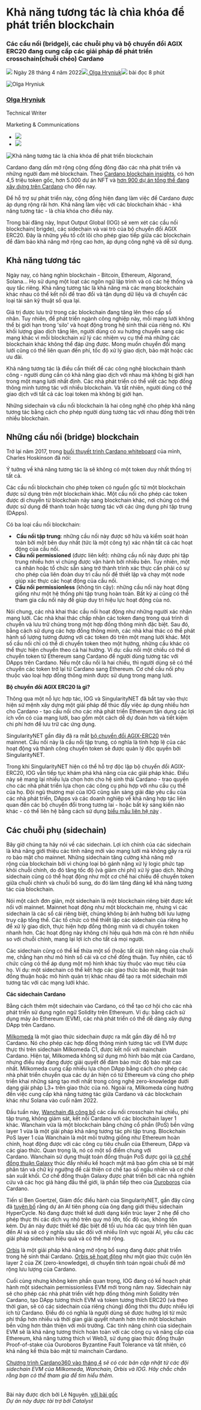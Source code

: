 # Khả năng tương tác là chìa khóa để phát triển blockchain

### **Các cầu nối (bridge)i, các chuỗi phụ và bộ chuyển đổi AGIX ERC20 đang cung cấp các giải pháp để phát triển crosschain(chuỗi chéo) Cardano**

![](img/2022-04-28-interoperability-is-key-to-blockchain-growth.002.png) Ngày 28 tháng 4 năm 2022![](img/2022-04-28-interoperability-is-key-to-blockchain-growth.002.png)[ Olga Hryniuk](/en/blog/authors/olga-hryniuk/page-1/)![](img/2022-04-28-interoperability-is-key-to-blockchain-growth.003.png) bài đọc 8 phút

![Olga Hryniuk](img/2022-04-28-interoperability-is-key-to-blockchain-growth.004.png)[](/en/blog/authors/olga-hryniuk/page-1/)

### [**Olga Hryniuk**](/en/blog/authors/olga-hryniuk/page-1/)

Technical Writer

Marketing &amp; Communications

- ![](img/2022-04-28-interoperability-is-key-to-blockchain-growth.005.png)[](https://www.linkedin.com/in/olga-hryniuk-1094a3160/ "LinkedIn")
- ![](img/2022-04-28-interoperability-is-key-to-blockchain-growth.006.png)[](https://github.com/olgahryniuk "GitHub")

![Khả năng tương tác là chìa khóa để phát triển blockchain](img/2022-04-28-interoperability-is-key-to-blockchain-growth.007.jpeg)

Cardano đang dần mở rộng cộng đồng đông đảo các nhà phát triển và những người đam mê blockchain. Theo [Cardano blockchain insights](https://datastudio.google.com/u/0/reporting/3136c55b-635e-4f46-8e4b-b8ab54f2d460/page/p_wxcw6g0irc), có hơn 4,5 triệu token  gốc, hơn 5.000 dự án NFT và [hơn 900 dự án tổng thể đang xây dựng trên Cardano](https://www.linkedin.com/posts/timbharrison_cardano-activity-6925389231104143360-D7QX?utm_source=linkedin_share&utm_medium=member_desktop_web) cho đến nay.

Để hỗ trợ sự phát triển này, cộng đồng hiện đang làm việc để Cardano được áp dụng rộng rãi hơn. Khả năng làm việc với các blockchain khác - khả năng tương tác - là chìa khóa cho điều này.

Trong bài đăng này, Input Output Global (IOG) sẽ xem xét các cầu nối blockchain( brigde), các sidechain và vai trò của bộ chuyển đổi AGIX ERC20. Đây là những yếu tố cốt lõi cho phép giao tiếp giữa các blockchain để đảm bảo khả năng mở rộng cao hơn, áp dụng công nghệ và dễ sử dụng.

## **Khả năng tương tác**

Ngày nay, có hàng nghìn blockchain - Bitcoin, Ethereum, Algorand, Solana... Họ sử dụng một loạt các ngôn ngữ lập trình và có các hệ thống và quy tắc riêng. Khả năng tương tác là khả năng mà các mạng blockchain khác nhau có thể kết nối để trao đổi và tận dụng dữ liệu và di chuyển các loại tài sản kỹ thuật số qua lại.

Giá trị được lưu trữ trong các blockchain đang tăng lên theo cấp số nhân. Tuy nhiên, để phát triển ngành công nghiệp này, mỗi mạng lưới không thể bị giới hạn trong 'silo' và hoạt động trong hệ sinh thái của riêng nó. Khi khối lượng giao dịch tăng lên, người dùng có xu hướng chuyển sang các mạng khác vì mỗi blockchain xử lý các nhiệm vụ cụ thể mà những các blockchain khác không thể đáp ứng được. Mong muốn chuyển đổi mạng lưới cũng có thể liên quan đến phí, tốc độ xử lý giao dịch, bảo mật hoặc các ưu đãi.

Khả năng tương tác là điều cần thiết để các công nghệ blockchain thành công - người dùng cần có khả năng giao dịch với nhau mà không bị giới hạn trong một mạng lưới nhất định. Các nhà phát triển có thể viết các hợp đồng thông minh tương tác với nhiều blockchain. Và tất nhiên, người dùng có thể giao dịch với tất cả các loại token mà không bị giới hạn.

Những sidechain và cầu nối blockchain là hai công nghệ cho phép khả năng tương tác bằng cách cho phép người dùng tương tác với nhau đồng thời trên nhiều blockchain.

## **Những cầu nối (bridge) blockchain**

Trở lại năm 2017, trong [buổi thuyết trình Cardano whiteboard](https://www.youtube.com/watch?v=Ja9D0kpksxw&t=15s) của mình, Charles Hoskinson đã nói:

Ý tưởng về khả năng tương tác là sẽ không có một token  duy nhất thống trị tất cả.

Các cầu nối blockchain cho phép token  có nguồn gốc từ một blockchain được sử dụng trên một blockchain khác. Một cầu nối cho phép các token  được di chuyển từ blockchain này sang blockchain khác, nơi chúng có thể được sử dụng để thanh toán hoặc tương tác với các ứng dụng phi tập trung (DApps).

Có ba loại cầu nối blockchain:

- **&nbsp;Cầu nối tập trung**: những cầu nối này được sở hữu và kiểm soát hoàn toàn bởi một bên duy nhất (tức là một công ty) xác nhận tất cả các hoạt động của cầu nối.
- **Cầu nối permissioned** (được liên kết): những cầu nối này được phi tập trung nhiều hơn vì chúng được vận hành bởi nhiều bên. Tuy nhiên, một cá nhân hoặc tổ chức sẵn sàng trở thành trình xác thực cần phải có sự cho phép của liên đoàn duy trì cầu nối để thiết lập và chạy một node giúp xác thực các hoạt động của cầu nối.
- **Cầu nối permissionless** (không tin cậy): những cầu nối này hoạt động giống như một hệ thống phi tập trung hoàn toàn. Bất kỳ ai cũng có thể tham gia cầu nối này để giúp duy trì hiệu lực hoạt động của nó.

Nói chung, các nhà khai thác cầu nối hoạt động như những người xác nhận mạng lưới. Các nhà khai thác chấp nhận các token đang trong quá trình di chuyển và lưu trữ chúng trong một hợp đồng thông minh đặc biệt. Sau đó, bằng cách sử dụng các hợp đồng thông minh, các nhà khai thác có thể phát hành số lượng tương đương với các token đó trên một mạng lưới khác. Một số cầu nối chỉ có thể di chuyển token theo một hướng, những cầu khác có thể thực hiện chuyển theo cả hai hướng. Ví dụ: cầu nối một chiều có thể di chuyển token từ Ethereum sang Cardano để người dùng tương tác với DApps trên Cardano. Nếu một cầu nối là hai chiều, thì người dùng sẽ có thể chuyển các token trở lại từ Cardano sang Ethereum. Cơ chế cầu nối phụ thuộc vào loại hợp đồng thông minh được sử dụng trong mạng lưới.

**Bộ chuyển đổi AGIX ERC20 là gì?**

Thông qua một nỗ lực hợp tác, IOG và SingularityNET đã bắt tay vào thực hiện sứ mệnh xây dựng một giải pháp để thúc đẩy việc áp dụng nhiều hơn cho Cardano - tạo cầu nối cho các nhà phát triển Ethereum tận dụng các lợi ích vốn có của mạng lưới, bao gồm một cách dễ dự đoán hơn và tiết kiệm chi phí hơn để lưu trữ các ứng dụng.

SingularityNET gần đây đã ra mắt [bộ chuyển đổi AGIX-ERC20](https://twitter.com/singularity_net/status/1516069469591908361) trên mainnet. Cầu nối này là cầu nối tập trung, có nghĩa là tính hợp lệ của các hoạt động và thành công chuyển token sẽ được quản lý độc quyền bởi SingularityNET.

Trong khi SingularityNET hiện có thể hỗ trợ độc lập bộ chuyển đổi AGIX-ERC20, IOG vẫn tiếp tục khám phá khả năng của các giải pháp khác. Điều này sẽ mang lại nhiều lựa chọn hơn cho hệ sinh thái Cardano - trao quyền cho các nhà phát triển lựa chọn các công cụ phù hợp với nhu cầu cụ thể của họ. Đội ngũ thương mại của IOG cũng sẵn sàng giải đáp yêu cầu của các nhà phát triển, DApps và các doanh nghiệp về khả năng hợp tác liên quan đến các bộ chuyển đổi trong tương lai - hoặc bất kỳ sáng kiến ​​nào khác - có thể liên hệ bằng cách sử dụng [biểu mẫu liên hệ này](https://iohk.io/en/contact-commercial) .

## **Các chuỗi phụ (sidechain)**

Bây giờ chúng ta hãy nói về các sidechain. Lợi ích chính của các sidechain là khả năng giới thiệu các tính năng mới vào mạng lưới mà không gây ra rủi ro bảo mật cho mainnet. Những sidechain tăng cường khả năng mở rộng của blockchain bởi vì chúng loại bỏ gánh nặng xử lý logic phức tạp khỏi chuỗi chính, do đó tăng tốc độ (và giảm chi phí) xử lý giao dịch. Những sidechain cũng có thể hoạt động như một cơ chế hai chiều để chuyển token giữa chuỗi chính và chuỗi bổ sung, do đó làm tăng đáng kể khả năng tương tác của blockchain.

Nói một cách đơn giản, một sidechain là một blockchain riêng biệt được kết nối với mainnet. Mainnet hoạt động như một blockchain mẹ, nhưng vì các sidechain là các sổ cái riêng biệt, chúng không bị ảnh hưởng bởi lưu lượng truy cập tổng thể. Các tổ chức có thể thiết lập các sidechain của riêng họ để xử lý giao dịch, thực hiện hợp đồng thông minh và di chuyển token nhanh hơn. Các hoạt động này không chỉ hiệu quả hơn mà còn rẻ hơn nhiều so với chuỗi chính, mang lại lợi ích cho tất cả mọi người.

Các sidechain cũng có thể kế thừa một số (hoặc tất cả) tính năng của chuỗi mẹ, chẳng hạn như mô hình sổ cái và cơ chế đồng thuận. Tuy nhiên, các tổ chức cũng có thể áp dụng một mô hình khác tùy thuộc vào mục tiêu của họ. Ví dụ: một sidechain có thể kết hợp các giao thức bảo mật, thuật toán đồng thuận hoặc mô hình quản trị khác nhau để tạo ra một sidechain mới tương tác với các mạng lưới khác.

**Các sidechain Cardano**

Bằng cách thêm một sidechain vào Cardano, có thể tạo cơ hội cho các nhà phát triển sử dụng ngôn ngữ Solidity trên Ethereum. Ví dụ: bằng cách sử dụng máy ảo Ethereum (EVM), các nhà phát triển có thể dễ dàng xây dựng DApp trên Cardano.

[Milkomeda](https://www.milkomeda.com/) là một giao thức sidechain được ra mắt gần đây để hỗ trợ Cardano. Nó cho phép các hợp đồng thông minh tương tác với EVM được thực thi trên sidechain Milkomeda C1, được kết nối với mainchain Cardano. Hiện tại, Milkomeda không sử dụng mô hình bảo mật của Cardano, nhưng điều này đang được giải quyết để đảm bảo mức độ bảo mật cao nhất. Milkomeda cung cấp nhiều lựa chọn DApp bằng cách cho phép các nhà phát triển chuyển qua các dự án hiện có từ Ethereum và cũng cho phép triển khai những sáng tạo mới nhất trong công nghệ zero-knowledge dưới dạng giải pháp L3+ trên giao thức của nó. Ngoài ra, Milkomeda cũng hướng đến việc cung cấp khả năng tương tác giữa Cardano và các blockchain khác như Solana vào cuối năm 2022.

Đầu tuần này, [Wanchain đã công bố](https://iohk.io/en/blog/posts/2022/04/27/guest-blog-collaborating-on-cardano-interoperability/) các cầu nối crosschain hai chiều, phi tập trung, không giám sát, kết nối Cardano với các blockchain layer 1 khác. Wanchain vừa là một blockchain bằng chứng cổ phần (PoS) bền vững layer 1 vừa là một giải pháp khả năng tương tác phi tập trung. Blockchain PoS layer 1 của Wanchain là một môi trường giống như Ethereum hoàn chỉnh, hoạt động được với các công cụ tiêu chuẩn của Ethereum, DApp và các giao thức. Quan trọng là, nó có một số điểm chung với Cardano. Wanchain sử dụng thuật toán đồng thuận PoS được gọi là [cơ chế đồng thuận Galaxy](https://www.wanchain.org/_files/ugd/9296c5_5205d584ee594e879d4b8b58048b6fac.pdf) thúc đẩy nhiều kế hoạch mật mã bao gồm chia sẻ bí mật phân tán và chữ ký ngưỡng để cải thiện cơ chế tạo số ngẫu nhiên và cơ chế sản xuất khối. Cơ chế đồng thuận Galaxy được phát triển bởi các nhà nghiên cứu và các học giả hàng đầu thế giới, là phần tiếp theo của [Ouroboros](https://docs.cardano.org/core-concepts/ouroboros-overview) của Cardano.

Tiến sĩ Ben Goertzel, Giám đốc điều hành của SingularityNET, gần đây cũng đã [tuyên bố](https://blog.singularitynet.io/introducing-hypercycle-singularitynets-radically-scalable-ledgerless-cardano-sidechain-3abbb24ff880) rằng dự án AI tiên phong của ông đang giới thiệu sidechain HyperCycle. Nó đang được thiết kế dưới dạng kiến ​​trúc layer 2 nhẹ để cho phép thực thi các dịch vụ nhỏ trên quy mô lớn, tốc độ cao, không tốn kém. Dự án này được thiết kế đặc biệt để tối ưu hóa các quy trình liên quan đến AI và sẽ có ý nghĩa sâu sắc đối với nhiều lĩnh vực ngoài AI, yêu cầu các giải pháp sidechain hiệu quả và có thể mở rộng.

[Orbis](https://twitter.com/orbisproject/status/1496928538536329217?s=21&t=N2A-KPHv5p2ZGP5ZeZuIIA) là một giải pháp khả năng mở rộng bổ sung đang được phát triển trong hệ sinh thái Cardano. [Orbis sẽ hoạt động](https://twitter.com/Soorajksaju2/status/1518208661084160008?s=20&t=88S8vrujQGeWfc8NSlQjeA) như một giao thức cuộn lên layer 2 của ZK (zero-knowledge), di chuyển tính toán ngoài chuỗi để mở rộng lưu lượng của Cardano.

Cuối cùng nhưng không kém phần quan trọng, IOG đang có kế hoạch phát hành một sidechain permissionless EVM mới trong năm nay. Sidechain này sẽ cho phép các nhà phát triển viết hợp đồng thông minh Solidity trên Cardano, tạo DApp tương thích EVM và token tương thích ERC20 (và theo thời gian, sẽ có các sidechain của riêng chúng) đồng thời thu được nhiều lợi ích từ Cardano. Điều đó có nghĩa là người dùng sẽ được hưởng lợi từ mức phí thấp hơn nhiều và thời gian giải quyết nhanh hơn trên một blockchain bền vững hơn thân thiện với môi trường. Các tính năng chính của sidechain EVM sẽ là khả năng tương thích hoàn toàn với các công cụ và nâng cấp của Ethereum, khả năng tương thích ví Web3, sử dụng giao thức đồng thuận Proof-of-stake của Ouroboros Byzantine Fault Tolerance và tất nhiên, có khả năng kế thừa bảo mật từ mainchain Cardano.

[Chương trình Cardano360 vào tháng 4](https://www.youtube.com/watch?v=b4x5OIy4shU) *sẽ có các bản cập nhật từ các đội sidechain EVM của Milkomeda, Wanchain, Orbis và IOG. Hãy chắc chắn rằng bạn có thể tham gia để tìm hiểu thêm*.<br><br><br>Bài này được dịch bởi Lê Nguyên. <a class="_active_edit_href" href="https://iohk.io/en/blog/posts/2022/04/28/interoperability-is-key-to-blockchain-growth/">với bài gốc</a><br><em>Dự án này được tài trợ bới Catalyst</em>
